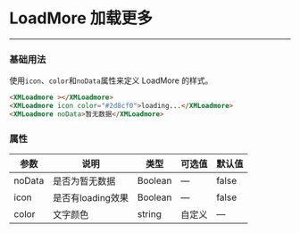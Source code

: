 # LoadMore 加载更多
----
### 基础用法
使用```icon```、```color```和```noData```属性来定义 LoadMore 的样式。
``` html
<XMLoadmore ></XMLoadmore>
<XMLoadmore icon color="#2d8cf0">loading...</XMLoadmore>
<XMLoadmore noData>暂无数据</XMLoadmore>
```

### 属性
| 参数      | 说明    | 类型      | 可选值       | 默认值   |
|---------- |-------- |---------- |-------------  |-------- |
| noData     | 是否为暂无数据   | Boolean  |    — | false   |
| icon  | 是否有loading效果 | Boolean   |  —  |  false  |
| color     | 文字颜色   | string    |  自定义 |     —    |